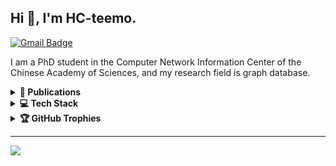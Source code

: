 ## Hi 👋, I'm HC-teemo.

[![Gmail Badge](https://img.shields.io/badge/-huchuan@cnic.cn-c14438?style=flat&logo=gmail&logoColor=white)](mailto:huchuan@cnic.cn "Connect via Email")


I am a PhD student in the Computer Network Information Center of the Chinese Academy of Sciences, and my research field is graph database.

<details>
  <summary><b>📑 Publications</b></summary>
  
  - **Chuan Hu**, Jiawei Cai, Zihao Zhao, and Zhihong Shen. (2024) BIT: Using Bitmap Index to Speed Up NCBI Taxonomy Computing. SSDBM 2024.
  - **Chuan Hu**, Zihao Zhao, Along Mao, and Zhihong Shen. (2024) A Model and Query Language for Multi-modal Hybrid Query. SSDBM 2024.
  - Zhihong Shen, **Chuan Hu**, and Zihao Zhao. (2023) Lynx: A Graph Query Framework for Multiple Heterogeneous Data Sources. VLDB 2023.
  - Zeng Chenglin, Wang Huajin, Shen Zhihong and **Hu Chuan**. (2023) A benchmark for Dynamic Graph version management. SSDBM 2023.
  - Zihao Zhao, Xiaodong Ge, Zhihong Shen, **Hu Chuan**. (2023) S2CTrans: Building a Bridge from SPARQL to Cypher. DEXA 2023.
  - Zihao Zhao, Hu Chuan, Zhihong Shen, Along Mao, Hao Ren. (2023) A Key-Value Based Approach to Scalable Graph Database. DEXA 2023.
  - Zhao, Z., Shen, Z., Mao, A., Wang, H., & **Hu, C**. (2023). PandaDB: An AI-Native Graph Database for Unified Managing Structured and Unstructured Data. DASFAA 2023, Tianjin, China, April 17–20, 2023, Proceedings, Part IV (pp. 669-673).
  - Shi, W., Fan, G., Shen, Z., **Hu, C.**, Ma, J., Zhou, Y., ... & Wu, L. (2022). gcCov: Linked open data for global coronavirus studies. Mlife, 1(1), 92-95.
  - Shen, Z., Zhao, Z., Wang, H., Liu, Z., **Hu, C.**, & Zhou, C. (2021). PandaDB: Intelligent Management System for Heterogeneous Data. Int. J. Softw. Informatics, 11(1), 69-90.
  - 沈志宏, 赵子豪, 王华进, 刘忠新, **胡川**, & 周园春. (2021). PandaDB: 一种异构数据智能融合管理系统. Journal of Software, 32(3), 763-780.
</details>

<details>
  <summary><b>💻 Tech Stack</b></summary>

![Java](https://img.shields.io/badge/java-%23ED8B00.svg?style=for-the-badge&logo=openjdk&logoColor=white) ![Scala](https://img.shields.io/badge/scala-%23DC322F.svg?style=for-the-badge&logo=scala&logoColor=white) ![TypeScript](https://img.shields.io/badge/typescript-%23007ACC.svg?style=for-the-badge&logo=typescript&logoColor=white) ![JavaScript](https://img.shields.io/badge/javascript-%23323330.svg?style=for-the-badge&logo=javascript&logoColor=%23F7DF1E) ![Neo4J](https://img.shields.io/badge/Neo4j-008CC1?style=for-the-badge&logo=neo4j&logoColor=white)

</details>

<!--## 📊 GitHub Stats:
 ![](https://github-readme-stats.vercel.app/api?username=HC-teemo&theme=swift&hide_border=false&include_all_commits=true&count_private=true)<br/>
![](https://github-readme-streak-stats.herokuapp.com/?user=HC-teemo&theme=swift&hide_border=false)
![](https://github-readme-stats.vercel.app/api/top-langs/?username=HC-teemo&theme=swift&hide_border=false&include_all_commits=true&count_private=true&layout=compact) -->
<details>
  <summary><b>🏆 GitHub Trophies</b></summary>

![](https://github-profile-trophy.vercel.app/?username=HC-teemo&theme=flat&no-frame=false&no-bg=true&margin-w=4)

</details>

---
[![](https://visitcount.itsvg.in/api?id=HC-teemo&icon=5&color=12)](https://visitcount.itsvg.in)

<!-- Proudly created with GPRM ( https://gprm.itsvg.in ) -->
